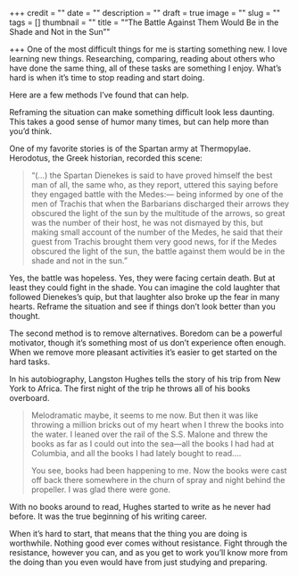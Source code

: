 +++
credit = ""
date = ""
description = ""
draft = true
image = ""
slug = ""
tags = []
thumbnail = ""
title = "“The Battle Against Them Would Be in the Shade and Not in the Sun”"

+++
One of the most difficult things for me is starting something new. I love learning new things. Researching, comparing, reading about others who have done the same thing, all of these tasks are something I enjoy. What’s hard is when it’s time to stop reading and start doing.

Here are a few methods I’ve found that can help.

Reframing the situation can make something difficult look less daunting. This takes a good sense of humor many times, but can help more than you’d think.

One of my favorite stories is of the Spartan army at Thermopylae. Herodotus, the Greek historian, recorded this scene:

> “(…) the Spartan Dienekes is said to have proved himself the best man of all, the same who, as they report, uttered this saying before they engaged battle with the Medes:— being informed by one of the men of Trachis that when the Barbarians discharged their arrows they obscured the light of the sun by the multitude of the arrows, so great was the number of their host, he was not dismayed by this, but making small account of the number of the Medes, he said that their guest from Trachis brought them very good news, for if the Medes obscured the light of the sun, the battle against them would be in the shade and not in the sun.”

Yes, the battle was hopeless. Yes, they were facing certain death. But at least they could fight in the shade. You can imagine the cold laughter that followed Dienekes’s quip, but that laughter also broke up the fear in many hearts. Reframe the situation and see if things don’t look better than you thought.

The second method is to remove alternatives. Boredom can be a powerful motivator, though it’s something most of us don’t experience often enough. When we remove more pleasant activities it’s easier to get started on the hard tasks.

In his autobiography, Langston Hughes tells the story of his trip from New York to Africa. The first night of the trip he throws all of his books overboard.

> Melodramatic maybe, it seems to me now. But then it was like throwing a million bricks out of my heart when I threw the books into the water. I leaned over the rail of the S.S. Malone and threw the books as far as I could out into the sea—all the books I had had at Columbia, and all the books I had lately bought to read….
>
> You see, books had been happening to me. Now the books were cast off back there somewhere in the churn of spray and night behind the propeller. I was glad there were gone.

With no books around to read, Hughes started to write as he never had before. It was the true beginning of his writing career.

When it’s hard to start, that means that the thing you are doing is worthwhile. Nothing good ever comes without resistance. Fight through the resistance, however you can, and as you get to work you’ll know more from the doing than you even would have from just studying and preparing.